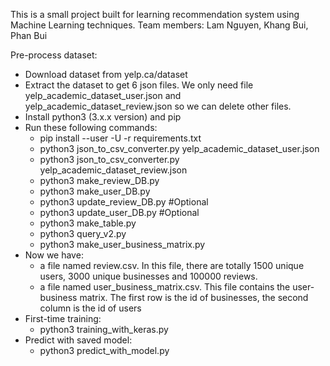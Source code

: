 This is a small project built for learning recommendation system using Machine Learning techniques. 
Team members: Lam Nguyen, Khang Bui, Phan Bui

Pre-process dataset:
 - Download dataset from yelp.ca/dataset
 - Extract the dataset to get 6 json files. We only need file yelp_academic_dataset_user.json and yelp_academic_dataset_review.json so we can delete other files.
 - Install python3 (3.x.x version) and pip
 - Run these following commands:
	+ pip install --user -U -r requirements.txt
	+ python3 json_to_csv_converter.py yelp_academic_dataset_user.json
	+ python3 json_to_csv_converter.py yelp_academic_dataset_review.json
	+ python3 make_review_DB.py
	+ python3 make_user_DB.py
	+ python3 update_review_DB.py #Optional
	+ python3 update_user_DB.py	#Optional
	+ python3 make_table.py
	+ python3 query_v2.py
	+ python3 make_user_business_matrix.py
- Now we have:
	+ a file named review.csv. In this file, there are totally 1500 unique users, 3000 unique businesses and 100000 reviews. 
	+ a file named user_business_matrix.csv. This file contains the user-business matrix. The first row is the id of businesses, the second column is the id of users
- First-time training:
	+ python3 training_with_keras.py
- Predict with saved model:
	+ python3 predict_with_model.py
